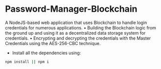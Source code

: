 # Password-Manager-Blockchain
A NodeJS-based web application that uses Blockchain to handle login credentials for numerous applications.
• Building the Blockchain logic from the ground up and using it as a decentralized data storage system for credentials.
• Encrypting and decrypting the credentials with the Master Credentials using the AES-256-CBC technique.

- Install all the dependencies using:
```sh
npm install || npm i
```